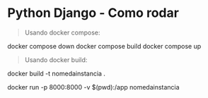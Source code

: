 # Python Django  - Como rodar

> Usando docker compose: 

docker compose down 
docker compose build
docker compose up

> Usando docker build:

docker build -t nomedainstancia .

docker run -p 8000:8000 -v $(pwd):/app nomedainstancia

